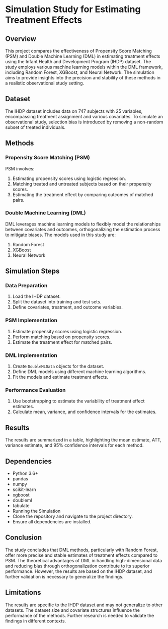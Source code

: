 # Simulation Study for Estimating Treatment Effects

## Overview

This project compares the effectiveness of Propensity Score Matching (PSM) and Double Machine Learning (DML) in estimating treatment effects using the Infant Health and Development Program (IHDP) dataset. The study employs various machine learning models within the DML framework, including Random Forest, XGBoost, and Neural Network. The simulation aims to provide insights into the precision and stability of these methods in a realistic observational study setting.

## Dataset

The IHDP dataset includes data on 747 subjects with 25 variables, encompassing treatment assignment and various covariates. To simulate an observational study, selection bias is introduced by removing a non-random subset of treated individuals.

## Methods

### Propensity Score Matching (PSM)
PSM involves:
1. Estimating propensity scores using logistic regression.
2. Matching treated and untreated subjects based on their propensity scores.
3. Estimating the treatment effect by comparing outcomes of matched pairs.

### Double Machine Learning (DML)
DML leverages machine learning models to flexibly model the relationships between covariates and outcomes, orthogonalizing the estimation process to mitigate biases. The models used in this study are:
1. Random Forest
2. XGBoost
3. Neural Network

## Simulation Steps

### Data Preparation
1. Load the IHDP dataset.
2. Split the dataset into training and test sets.
3. Define covariates, treatment, and outcome variables.

### PSM Implementation
1. Estimate propensity scores using logistic regression.
2. Perform matching based on propensity scores.
3. Estimate the treatment effect for matched pairs.

### DML Implementation
1. Create `DoubleMLData` objects for the dataset.
2. Define DML models using different machine learning algorithms.
3. Fit the models and estimate treatment effects.

### Performance Evaluation
1. Use bootstrapping to estimate the variability of treatment effect estimates.
2. Calculate mean, variance, and confidence intervals for the estimates.

## Results
The results are summarized in a table, highlighting the mean estimate, ATT, variance estimate, and 95% confidence intervals for each method.

## Dependencies

- Python 3.6+
- pandas
- numpy
- scikit-learn
- xgboost
- doubleml
- tabulate
- Running the Simulation
- Clone the repository and navigate to the project directory.
- Ensure all dependencies are installed.

## Conclusion

The study concludes that DML methods, particularly with Random Forest, offer more precise and stable estimates of treatment effects compared to PSM. The theoretical advantages of DML in handling high-dimensional data and reducing bias through orthogonalization contribute to its superior performance. However, the results are based on the IHDP dataset, and further validation is necessary to generalize the findings.

## Limitations

The results are specific to the IHDP dataset and may not generalize to other datasets.
The dataset size and covariate structures influence the performance of the methods.
Further research is needed to validate the findings in different contexts.
